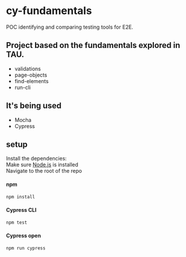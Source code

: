 # cy-fundamentals
POC identifying and comparing testing tools for E2E.

## Project based on the fundamentals explored in TAU.
* validations
* page-objects
* find-elements
* run-cli

## It's being used
* Mocha
* Cypress


## setup
Install the dependencies:<br/>
Make sure [Node.js](https://nodejs.org/) is installed <br/>
Navigate to the root of the repo <br/>
#### npm
```bash
npm install
```
#### Cypress CLI
```bash
npm test
```
#### Cypress open
```bash
npm run cypress
```
